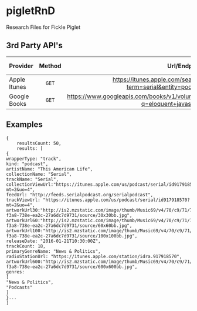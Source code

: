 # pigletRnD
Research Files for Fickle Piglet

## 3rd Party API's


| Provider        | Method      | Url/Endpoint  | Example Number |
| ------------- |:-------------:| ------------:|------------:|
| Apple Itunes | `GET` | https://itunes.apple.com/search?term=serial&entity=podcast | 1 |
| Google Books | `GET` | https://www.googleapis.com/books/v1/volumes?q=eloquent+javascript | 2 |


## Examples

```
{
	resultsCount: 50,
	results: [
{
wrapperType: "track",
kind: "podcast",
artistName: "This American Life",
collectionName: "Serial",
trackName: "Serial",
collectionViewUrl:"https://itunes.apple.com/us/podcast/serial/id917918570?mt=2&uo=4",
feedUrl: "http://feeds.serialpodcast.org/serialpodcast",
trackViewUrl: "https://itunes.apple.com/us/podcast/serial/id917918570?mt=2&uo=4",
artworkUrl30:"http://is2.mzstatic.com/image/thumb/Music69/v4/70/c9/71/70c97133-f3a8-738e-ea2c-27a6dc7d9731/source/30x30bb.jpg",
artworkUrl60:"http://is2.mzstatic.com/image/thumb/Music69/v4/70/c9/71/70c97133-f3a8-738e-ea2c-27a6dc7d9731/source/60x60bb.jpg",
artworkUrl100:"http://is2.mzstatic.com/image/thumb/Music69/v4/70/c9/71/70c97133-f3a8-738e-ea2c-27a6dc7d9731/source/100x100bb.jpg",
releaseDate: "2016-01-21T10:30:00Z",
trackCount: 18,
primaryGenreName: "News & Politics",
radioStationUrl: "https://itunes.apple.com/station/idra.917918570",
artworkUrl600:"http://is2.mzstatic.com/image/thumb/Music69/v4/70/c9/71/70c97133-f3a8-738e-ea2c-27a6dc7d9731/source/600x600bb.jpg",
genres: 
[
"News & Politics",
"Podcasts"
]
}...
]
```



